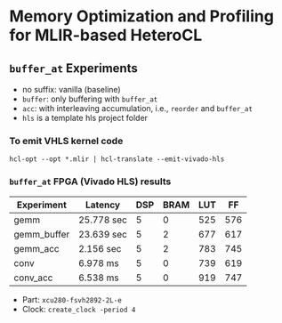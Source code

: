 # Memory Optimization and Profiling for MLIR-based HeteroCL 

## `buffer_at` Experiments
- no suffix: vanilla (baseline)
- `buffer`: only buffering with `buffer_at`
- `acc`: with interleaving accumulation, i.e., `reorder` and `buffer_at`
- `hls` is a template hls project folder

### To emit VHLS kernel code
```
hcl-opt --opt *.mlir | hcl-translate --emit-vivado-hls
```

### `buffer_at` FPGA (Vivado HLS) results
| Experiment | Latency | DSP | BRAM | LUT | FF |
| --- | --- | --- | --- | --- | --- | 
| gemm | 25.778 sec | 5 | 0 | 525 | 576 |
| gemm_buffer | 23.639 sec | 5 | 2 | 677 | 617 |
| gemm_acc | 2.156 sec | 5 | 2 | 783 | 745 |
| conv | 6.978 ms | 5 | 0 | 739 | 619 |
| conv_acc | 6.538 ms | 5 | 0 | 919 | 747 |

- Part: `xcu280-fsvh2892-2L-e`
- Clock: `create_clock -period 4`